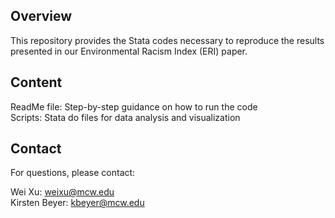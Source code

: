 ## Overview
This repository provides the Stata codes necessary to reproduce the results presented in our Environmental Racism Index (ERI) paper.

## Content
ReadMe file: Step-by-step guidance on how to run the code\
Scripts: Stata do files for data analysis and visualization

## Contact
For questions, please contact:

Wei Xu: weixu@mcw.edu\
Kirsten Beyer: kbeyer@mcw.edu
